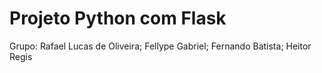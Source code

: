 # Projeto Python com Flask 
Grupo: Rafael Lucas de Oliveira; Fellype Gabriel; Fernando Batista; Heitor Regis
